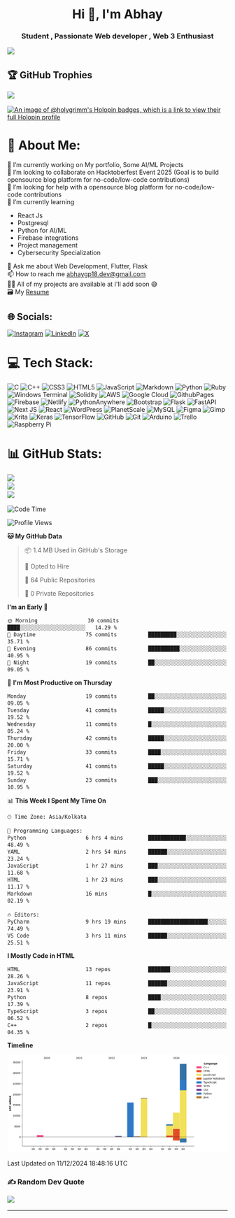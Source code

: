 <h1 align="center">Hi 👋, I'm Abhay</h1>
<h3 align="center">Student , Passionate Web developer , Web 3 Enthusiast</h3>

[![](https://visitcount.itsvg.in/api?id=darkbits018&icon=1&color=0)](https://visitcount.itsvg.in)

## 🏆 GitHub Trophies
![](https://github-profile-trophy.vercel.app/?username=darkbits018&theme=radical&no-frame=false&no-bg=true&margin-w=4)

[![An image of @holygrimm's Holopin badges, which is a link to view their full Holopin profile](https://holopin.me/holygrimm)](https://holopin.io/@holygrimm)




# 💫 About Me:
🔭 I’m currently working on My portfolio, Some AI/ML Projects <br>👯 I’m looking to collaborate on Hacktoberfest Event 2025 (Goal is to build opensource blog platform for no-code/low-code contributions)<br>🤝 I’m looking for help with a opensource blog platform for no-code/low-code contributions<br>
🌱 I’m currently learning
- React Js
- Postgresql
- Python for AI/ML
- Firebase integrations
- Project management
- Cybersecurity Specialization

💬 Ask me about Web Development, Flutter, Flask<br>📫 How to reach me abhaygp18.dev@gmail.com<br>👨‍💻 All of my projects are available at I'll add soon 😅 <br>
🗃️ My [Resume](https://github.com/darkbits018/darkbits018/blob/main/assets/Copy%20of%20Abhay%20resume%20V2.docx_2.pdf)


## 🌐 Socials:
[![Instagram](https://img.shields.io/badge/Instagram-%23E4405F.svg?logo=Instagram&logoColor=white)](https://instagram.com/united.emotions) [![LinkedIn](https://img.shields.io/badge/LinkedIn-%230077B5.svg?logo=linkedin&logoColor=white)](https://linkedin.com/in/abhaygp) [![X](https://img.shields.io/badge/X-black.svg?logo=X&logoColor=white)](https://x.com/united_emotion) 

# 💻 Tech Stack:
![C](https://img.shields.io/badge/c-%2300599C.svg?style=for-the-badge&logo=c&logoColor=white) ![C++](https://img.shields.io/badge/c++-%2300599C.svg?style=for-the-badge&logo=c%2B%2B&logoColor=white) ![CSS3](https://img.shields.io/badge/css3-%231572B6.svg?style=for-the-badge&logo=css3&logoColor=white) ![HTML5](https://img.shields.io/badge/html5-%23E34F26.svg?style=for-the-badge&logo=html5&logoColor=white) ![JavaScript](https://img.shields.io/badge/javascript-%23323330.svg?style=for-the-badge&logo=javascript&logoColor=%23F7DF1E) ![Markdown](https://img.shields.io/badge/markdown-%23000000.svg?style=for-the-badge&logo=markdown&logoColor=white) ![Python](https://img.shields.io/badge/python-3670A0?style=for-the-badge&logo=python&logoColor=ffdd54) ![Ruby](https://img.shields.io/badge/ruby-%23CC342D.svg?style=for-the-badge&logo=ruby&logoColor=white) ![Windows Terminal](https://img.shields.io/badge/Windows%20Terminal-%234D4D4D.svg?style=for-the-badge&logo=windows-terminal&logoColor=white) ![Solidity](https://img.shields.io/badge/Solidity-%23363636.svg?style=for-the-badge&logo=solidity&logoColor=white) ![AWS](https://img.shields.io/badge/AWS-%23FF9900.svg?style=for-the-badge&logo=amazon-aws&logoColor=white) ![Google Cloud](https://img.shields.io/badge/GoogleCloud-%234285F4.svg?style=for-the-badge&logo=google-cloud&logoColor=white) ![GithubPages](https://img.shields.io/badge/github%20pages-121013?style=for-the-badge&logo=github&logoColor=white) ![Firebase](https://img.shields.io/badge/firebase-%23039BE5.svg?style=for-the-badge&logo=firebase) ![Netlify](https://img.shields.io/badge/netlify-%23000000.svg?style=for-the-badge&logo=netlify&logoColor=#00C7B7) ![PythonAnywhere](https://img.shields.io/badge/pythonanywhere-%232F9FD7.svg?style=for-the-badge&logo=pythonanywhere&logoColor=151515) ![Bootstrap](https://img.shields.io/badge/bootstrap-%238511FA.svg?style=for-the-badge&logo=bootstrap&logoColor=white) ![Flask](https://img.shields.io/badge/flask-%23000.svg?style=for-the-badge&logo=flask&logoColor=white) ![FastAPI](https://img.shields.io/badge/FastAPI-005571?style=for-the-badge&logo=fastapi) ![Next JS](https://img.shields.io/badge/Next-black?style=for-the-badge&logo=next.js&logoColor=white) ![React](https://img.shields.io/badge/react-%2320232a.svg?style=for-the-badge&logo=react&logoColor=%2361DAFB) ![WordPress](https://img.shields.io/badge/WordPress-%23117AC9.svg?style=for-the-badge&logo=WordPress&logoColor=white) ![PlanetScale](https://img.shields.io/badge/planetscale-%23000000.svg?style=for-the-badge&logo=planetscale&logoColor=white) ![MySQL](https://img.shields.io/badge/mysql-4479A1.svg?style=for-the-badge&logo=mysql&logoColor=white) ![Figma](https://img.shields.io/badge/figma-%23F24E1E.svg?style=for-the-badge&logo=figma&logoColor=white) ![Gimp](https://img.shields.io/badge/Gimp-657D8B?style=for-the-badge&logo=gimp&logoColor=FFFFFF) ![Krita](https://img.shields.io/badge/Krita-203759?style=for-the-badge&logo=krita&logoColor=EEF37B) ![Keras](https://img.shields.io/badge/Keras-%23D00000.svg?style=for-the-badge&logo=Keras&logoColor=white) ![TensorFlow](https://img.shields.io/badge/TensorFlow-%23FF6F00.svg?style=for-the-badge&logo=TensorFlow&logoColor=white) ![GitHub](https://img.shields.io/badge/github-%23121011.svg?style=for-the-badge&logo=github&logoColor=white) ![Git](https://img.shields.io/badge/git-%23F05033.svg?style=for-the-badge&logo=git&logoColor=white) ![Arduino](https://img.shields.io/badge/-Arduino-00979D?style=for-the-badge&logo=Arduino&logoColor=white) ![Trello](https://img.shields.io/badge/Trello-%23026AA7.svg?style=for-the-badge&logo=Trello&logoColor=white) ![Raspberry Pi](https://img.shields.io/badge/-RaspberryPi-C51A4A?style=for-the-badge&logo=Raspberry-Pi)
# 📊 GitHub Stats:
![](https://github-readme-stats.vercel.app/api?username=darkbits018&theme=radical&hide_border=false&include_all_commits=true&count_private=false)<br/>
![](https://github-readme-streak-stats.herokuapp.com/?user=darkbits018&theme=radical&hide_border=false)<br/>
![](https://github-readme-stats.vercel.app/api/top-langs/?username=darkbits018&theme=radical&hide_border=false&include_all_commits=true&count_private=true&layout=compact)

<!--START_SECTION:waka-->
![Code Time](http://img.shields.io/badge/Code%20Time-72%20hrs%2037%20mins-blue)

![Profile Views](http://img.shields.io/badge/Profile%20Views-21-blue)

**🐱 My GitHub Data** 

> 📦 1.4 MB Used in GitHub's Storage 
 > 
> 💼 Opted to Hire
 > 
> 📜 64 Public Repositories 
 > 
> 🔑 0 Private Repositories 
 > 
**I'm an Early 🐤** 

```text
🌞 Morning                30 commits          ████░░░░░░░░░░░░░░░░░░░░░   14.29 % 
🌆 Daytime                75 commits          █████████░░░░░░░░░░░░░░░░   35.71 % 
🌃 Evening                86 commits          ██████████░░░░░░░░░░░░░░░   40.95 % 
🌙 Night                  19 commits          ██░░░░░░░░░░░░░░░░░░░░░░░   09.05 % 
```
📅 **I'm Most Productive on Thursday** 

```text
Monday                   19 commits          ██░░░░░░░░░░░░░░░░░░░░░░░   09.05 % 
Tuesday                  41 commits          █████░░░░░░░░░░░░░░░░░░░░   19.52 % 
Wednesday                11 commits          █░░░░░░░░░░░░░░░░░░░░░░░░   05.24 % 
Thursday                 42 commits          █████░░░░░░░░░░░░░░░░░░░░   20.00 % 
Friday                   33 commits          ████░░░░░░░░░░░░░░░░░░░░░   15.71 % 
Saturday                 41 commits          █████░░░░░░░░░░░░░░░░░░░░   19.52 % 
Sunday                   23 commits          ███░░░░░░░░░░░░░░░░░░░░░░   10.95 % 
```


📊 **This Week I Spent My Time On** 

```text
🕑︎ Time Zone: Asia/Kolkata

💬 Programming Languages: 
Python                   6 hrs 4 mins        ████████████░░░░░░░░░░░░░   48.49 % 
YAML                     2 hrs 54 mins       ██████░░░░░░░░░░░░░░░░░░░   23.24 % 
JavaScript               1 hr 27 mins        ███░░░░░░░░░░░░░░░░░░░░░░   11.68 % 
HTML                     1 hr 23 mins        ███░░░░░░░░░░░░░░░░░░░░░░   11.17 % 
Markdown                 16 mins             █░░░░░░░░░░░░░░░░░░░░░░░░   02.19 % 

🔥 Editors: 
PyCharm                  9 hrs 19 mins       ███████████████████░░░░░░   74.49 % 
VS Code                  3 hrs 11 mins       ██████░░░░░░░░░░░░░░░░░░░   25.51 % 
```

**I Mostly Code in HTML** 

```text
HTML                     13 repos            ███████░░░░░░░░░░░░░░░░░░   28.26 % 
JavaScript               11 repos            ██████░░░░░░░░░░░░░░░░░░░   23.91 % 
Python                   8 repos             ████░░░░░░░░░░░░░░░░░░░░░   17.39 % 
TypeScript               3 repos             ██░░░░░░░░░░░░░░░░░░░░░░░   06.52 % 
C++                      2 repos             █░░░░░░░░░░░░░░░░░░░░░░░░   04.35 % 
```



**Timeline**

![Lines of Code chart](https://raw.githubusercontent.com/darkbits018/darkbits018/main/assets/bar_graph.png)


 Last Updated on 11/12/2024 18:48:16 UTC
<!--END_SECTION:waka-->



### ✍️ Random Dev Quote
![](https://quotes-github-readme.vercel.app/api?type=horizontal&theme=radical)

---


